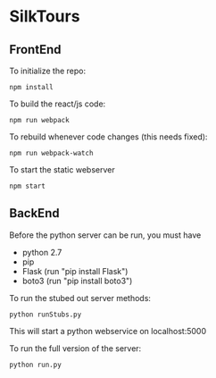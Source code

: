 # SilkTours

## FrontEnd
To initialize the repo:
```
npm install
```
To build the react/js code:
```
npm run webpack
```
To rebuild whenever code changes (this needs fixed):
```
npm run webpack-watch
```
To start the static webserver
```
npm start
```

## BackEnd
Before the python server can be run, you must have
- python 2.7
- pip
- Flask (run "pip install Flask")
- boto3 (run "pip install boto3")

To run the stubed out server methods:
```
python runStubs.py
```
This will start a python webservice on localhost:5000

To run the full version of the server:
```
python run.py
```
